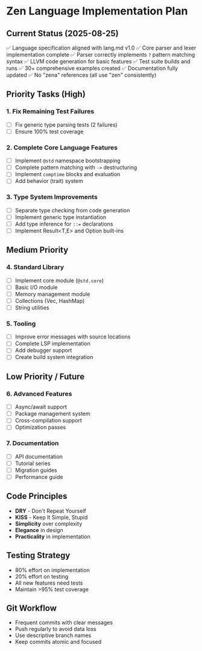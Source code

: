 # Zen Language Implementation Plan

## Current Status (2025-08-25)
✅ Language specification aligned with lang.md v1.0
✅ Core parser and lexer implementation complete
✅ Parser correctly implements `?` pattern matching syntax
✅ LLVM code generation for basic features
✅ Test suite builds and runs
✅ 30+ comprehensive examples created
✅ Documentation fully updated
✅ No "zena" references (all use "zen" consistently)

## Priority Tasks (High)

### 1. Fix Remaining Test Failures
- [ ] Fix generic type parsing tests (2 failures)
- [ ] Ensure 100% test coverage

### 2. Complete Core Language Features
- [ ] Implement `@std` namespace bootstrapping
- [ ] Complete pattern matching with `->` destructuring
- [ ] Implement `comptime` blocks and evaluation
- [ ] Add behavior (trait) system

### 3. Type System Improvements
- [ ] Separate type checking from code generation
- [ ] Implement generic type instantiation
- [ ] Add type inference for `::=` declarations
- [ ] Implement Result<T,E> and Option<T> built-ins

## Medium Priority

### 4. Standard Library
- [ ] Implement core module (`@std.core`)
- [ ] Basic I/O module
- [ ] Memory management module
- [ ] Collections (Vec, HashMap)
- [ ] String utilities

### 5. Tooling
- [ ] Improve error messages with source locations
- [ ] Complete LSP implementation
- [ ] Add debugger support
- [ ] Create build system integration

## Low Priority / Future

### 6. Advanced Features
- [ ] Async/await support
- [ ] Package management system
- [ ] Cross-compilation support
- [ ] Optimization passes

### 7. Documentation
- [ ] API documentation
- [ ] Tutorial series
- [ ] Migration guides
- [ ] Performance guide

## Code Principles
- **DRY** - Don't Repeat Yourself
- **KISS** - Keep It Simple, Stupid
- **Simplicity** over complexity
- **Elegance** in design
- **Practicality** in implementation

## Testing Strategy
- 80% effort on implementation
- 20% effort on testing
- All new features need tests
- Maintain >95% test coverage

## Git Workflow
- Frequent commits with clear messages
- Push regularly to avoid data loss
- Use descriptive branch names
- Keep commits atomic and focused